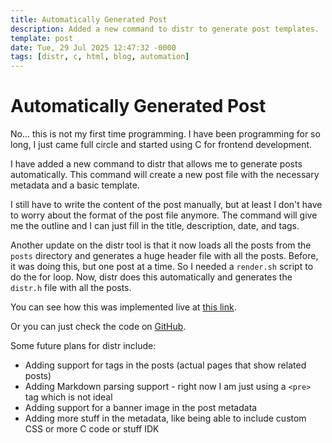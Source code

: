 ```yaml
---
title: Automatically Generated Post
description: Added a new command to distr to generate post templates.
template: post
date: Tue, 29 Jul 2025 12:47:32 -0000
tags: [distr, c, html, blog, automation]
---
```


# Automatically Generated Post

No... this is not my first time programming. I have been programming for so
long, I just came full circle and started using C for frontend development.

I have added a new command to distr that allows me to generate posts
automatically. This command will create a new post file with the necessary
metadata and a basic template.

I still have to write the content of the post manually, but at least I don't
have to worry about the format of the post file anymore. The command will
give me the outline and I can just fill in the title, description, date, and
tags.

Another update on the distr tool is that it now loads all the posts from the
`posts` directory and generates a huge header file with all the posts. Before,
it was doing this, but one post at a time. So I needed a `render.sh` script
to do the for loop. Now, distr does this automatically and generates the
`distr.h` file with all the posts.

You can see how this was implemented live at [this link](https://youtube.com/live/1fNHpG87gFs).

Or you can just check the code on [GitHub](https://github.com/alexjercan/alexjercan.github.io/tree/e5a45d00c901f2ffeacd8c56efaf2dcb4da9d30d).

Some future plans for distr include:
- Adding support for tags in the posts (actual pages that show related posts)
- Adding Markdown parsing support - right now I am just using a `<pre>` tag which is not ideal
- Adding support for a banner image in the post metadata
- Adding more stuff in the metadata, like being able to include custom CSS or more C code or stuff IDK
